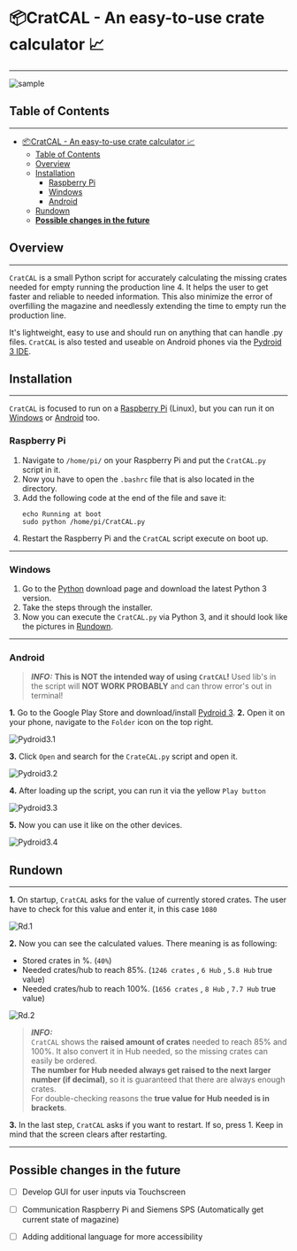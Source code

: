 # 📦CratCAL - An easy-to-use crate calculator 📈

---

![sample](\img\example.png)


## Table of Contents

---

- [📦CratCAL - An easy-to-use crate calculator 📈](#cratcal---an-easy-to-use-crate-calculator-)
  - [Table of Contents](#table-of-contents)
  - [Overview](#overview)
  - [Installation](#installation)
    - [Raspberry Pi](#raspberry-pi)
    - [Windows](#windows)
    - [Android](#android)
  - [Rundown](#rundown)
  - [**Possible changes in the future**](#possible-changes-in-the-future)





## Overview

---

`CratCAL` is a small Python script for accurately calculating the missing crates needed for empty running the production line 4.
It helps the user to get faster and reliable to needed information.
This also minimize the error of overfilling the magazine and needlessly extending the time to empty run the production line.

It's lightweight, easy to use and should run on anything that can handle .py files.
`CratCAL` is also tested and useable on Android phones via the [Pydroid 3 IDE][Pydroid3].

## Installation

---

`CratCAL` is focused to run on a [Raspberry Pi](#raspberry-pi) (Linux), but you can run it on [Windows](#windows) or [Android](#android) too.

### Raspberry Pi

1. Navigate to `/home/pi/` on your Raspberry Pi and put the `CratCAL.py` script in it.
2. Now you have to open the `.bashrc` file that is also located in the directory.
3. Add the following code at the end of the file and save it:
   ```
   echo Running at boot 
   sudo python /home/pi/CratCAL.py
   ```
4. Restart the Raspberry Pi and the `CratCAL` script execute on boot up.
   
---

### Windows

1. Go to the [Python][Python3] download page and download the latest Python 3 version.
2. Take the steps through the installer.
3. Now you can execute the `CratCAL.py` via Python 3, and it should look like the pictures in [Rundown](#rundown).

---

### Android

>***INFO:***
**This is NOT the intended way of using `CratCAL`!**
Used lib's in the script will **NOT WORK PROBABLY** and can throw error's out in terminal!

**1.** Go to the Google Play Store and download/install [Pydroid 3][Pydroid3].
**2.** Open it on your phone, navigate to the `Folder` icon on the top right.
  
  ![Pydroid3.1](\img\Pydroid1.png)

**3.** Click `Open` and search for the `CrateCAL.py` script and open it.
   
   ![Pydroid3.2](\img\Pydroid2.png)

**4.** After loading up the script, you can run it via the yellow `Play button`
   
   ![Pydroid3.3](\img\Pydroid3.png)

**5.** Now you can use it like on the other devices.
   
   ![Pydroid3.4](\img\Pydroid5.png)

## Rundown

---

**1.** On startup, `CratCAL` asks for the value of currently stored crates.
The user have to check for this value and enter it, in this case `1080`

![Rd.1](\img\Terminal_1.png)

**2.** Now you can see the calculated values. There meaning is as following:
- Stored crates in %. (`40%`)
- Needed crates/hub to reach 85%. (`1246 crates` , `6 Hub` , `5.8 Hub` true value)
- Needed crates/hub to reach 100%. (`1656 crates` , `8 Hub` , `7.7 Hub` true value)

![Rd.2](\img\Terminal_2.png)

>***INFO:***  
`CratCAL` shows the **raised amount of crates** needed to reach 85% and 100%.
It also convert it in Hub needed, so the missing crates can easily be ordered.  
**The number for Hub needed always get raised to the next larger number (if decimal)**, so it is guaranteed 
that there are always enough crates.  
For double-checking reasons the **true value for Hub needed is in brackets**.

**3.** In the last step, `CratCAL` asks if you want to restart. If so, press 1.
Keep in mind that the screen clears after restarting.
 

---

## **Possible changes in the future**

- [ ] Develop GUI for user inputs via Touchscreen
- [ ] Communication Raspberry Pi and Siemens SPS (Automatically get current state of magazine)
- [ ] Adding additional language for more accessibility 






[Pydroid3]: https://play.google.com/store/apps/details?id=ru.iiec.pydroid3&gl=DE
[Python3]: https://www.python.org/downloads/
